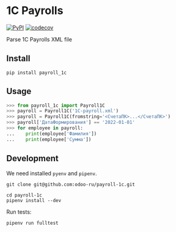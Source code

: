 1C Payrolls
===========
[![PyPI](https://img.shields.io/pypi/pyversions/payroll-1c.svg)](https://pypi.org/project/payroll-1c/ "Latest version on PyPI")
[![codecov](https://codecov.io/gh/voronind/payroll-1c/branch/master/graph/badge.svg)](https://codecov.io/gh/voronind/payroll-1c "Coverage")

Parse 1C Payrolls XML file

Install
-------
```commandline
pip install payroll_1c
```

Usage
-----

```python
>>> from payroll_1c import Payroll1C
>>> payroll = Payroll1C('1C-payroll.xml')
>>> payroll = Payroll1C(fromstring='<СчетаПК>...</СчетаПК>')
>>> payroll['ДатаФормирования'] == '2022-01-01'
>>> for employee in payroll:
...    print(employee['Фамилия'])
...    print(employee['Сумма'])
```

Development
-----------
We need installed `pyenv` and `pipenv`.
```console
git clone git@github.com:odoo-ru/payroll-1c.git

cd payroll-1c
pipenv install --dev
```

Run tests:
```console
pipenv run fulltest
```
